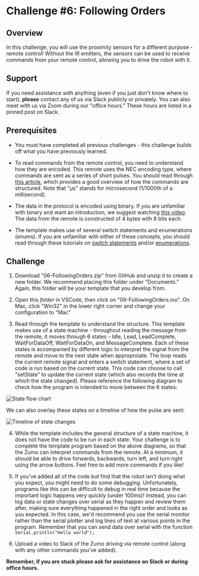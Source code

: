 # Challenge #6: Following Orders

## Overview

In this challenge, you will use the proximity sensors for a different purpose - remote control! Without the IR emitters, the sensors can be used to receive commands from your remote control, allowing you to drive the robot with it.

## Support

If you need assistance with anything (even if you just don't know where to start), **please** contact any of us via Slack publicly or privately. You can also meet with us via Zoom during our "office hours." These hours are listed in a pinned post on Slack.

## Prerequisites

* You must have completed all previous challenges - this challenge builds off what you have previously learned.

* To read commands from the remote control, you need to understand how they are encoded. This remote uses the NEC encoding type, where commands are sent as a series of short pulses. You should read through [this article](https://techdocs.altium.com/display/FPGA/NEC+Infrared+Transmission+Protocol), which provides a good overview of how the commands are structured. Note that "µs" stands for microsecond (1/1000th of a millisecond).

* The data in the protocol is encoded using binary. If you are unfamiliar with binary and want an introduction, we suggest watching [this video](https://www.youtube.com/watch?v=ku4KOFQ-bB4). The data from the remote is constructed of 4 bytes with 8 bits each.

* The template makes use of several switch statements and enumerations (enums). If you are unfamiliar with either of these concepts, you should read through these tutorials on [switch statements](https://www.tutorialspoint.com/cprogramming/switch_statement_in_c.htm) and/or [enumerations](https://www.programiz.com/c-programming/c-enumeration).

## Challenge

1. Download "06-FollowingOrders.zip" from GitHub and unzip it to create a new folder. We recommend placing this folder under "Documents." Again, this folder will be your template that you develop from.

2. Open this *folder* in VSCode, then click on "06-FollowingOrders.ino". On Mac, click "Win32" in the lower right corner and change your configuration to "Mac"

3. Read through the template to understand the structure. This template makes use of a state machine - throughout reading the message from the remote, it moves through 6 states - Idle, Lead, LeadComplete, WaitForDataOff, WaitForDataOn, and MessageComplete. Each of these states is accompanied by different logic to interpret the signal from the remote and move to the next state when approproiate. The loop reads the current remote signal and enters a switch statement, where a set of code is run based on the current state. This code can choose to call "setState" to update the current state (which also records the time at which the state changed). Please reference the following diagram to check how the program is intended to move between the 6 states:

![State flow chart](https://raw.githubusercontent.com/Mechanical-Advantage/Training2020/development/resources/06-statediagram.jpg)

We can also overlay these states on a timeline of how the pulse are sent:

![Timeline of state changes](https://raw.githubusercontent.com/Mechanical-Advantage/Training2020/development/resources/06-timeline.jpg)

4. While the template includes the general structure of a state machine, it does not have the code to be run in each state. Your challenge is to complete the template program based on the above diagrams, so that the Zumo can interpret commands from the remote. At a minimum, it should be able to drive forwards, backwards, turn left, and turn right using the arrow buttons. Feel free to add more commands if you like!

5. If you've added all of the code but find that the robot isn't doing what you expect, you might need to do some debugging. Unfortunately, programs like this can be difficult to debug in real time because the important logic happens very quickly (under 100ms)! Instead, you can log data or state changes over serial as they happen and review them after, making sure everything happened in the right order and looks as you expected. In this case, we'd recommend you use the serial monitor rather than the serial plotter and log lines of text at various points in the program. Remember that you can send data over serial with the function `Serial.println("Hello world");`

6. Upload a video to Slack of the Zumo driving via remote control (along with any other commands you've added).

**Remember, if you are stuck please ask for assistance on Slack or during office hours.**